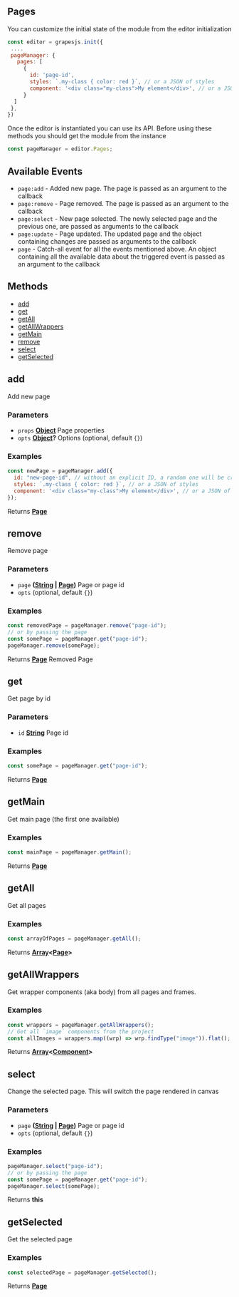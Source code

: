 <!-- Generated by documentation.js. Update this documentation by updating the source code. -->

## Pages

You can customize the initial state of the module from the editor initialization

```js
const editor = grapesjs.init({
 ....
 pageManager: {
   pages: [
     {
       id: 'page-id',
       styles: `.my-class { color: red }`, // or a JSON of styles
       component: '<div class="my-class">My element</div>', // or a JSON of components
     }
  ]
 },
})
```

Once the editor is instantiated you can use its API. Before using these methods you should get the module from the instance

```js
const pageManager = editor.Pages;
```

## Available Events

- `page:add` - Added new page. The page is passed as an argument to the callback
- `page:remove` - Page removed. The page is passed as an argument to the callback
- `page:select` - New page selected. The newly selected page and the previous one, are passed as arguments to the callback
- `page:update` - Page updated. The updated page and the object containing changes are passed as arguments to the callback
- `page` - Catch-all event for all the events mentioned above. An object containing all the available data about the triggered event is passed as an argument to the callback

## Methods

- [add][1]
- [get][2]
- [getAll][3]
- [getAllWrappers][4]
- [getMain][5]
- [remove][6]
- [select][7]
- [getSelected][8]

[Page]: page.html
[Component]: component.html

## add

Add new page

### Parameters

- `props` **[Object][9]** Page properties
- `opts` **[Object][9]?** Options (optional, default `{}`)

### Examples

```javascript
const newPage = pageManager.add({
  id: "new-page-id", // without an explicit ID, a random one will be created
  styles: `.my-class { color: red }`, // or a JSON of styles
  component: '<div class="my-class">My element</div>', // or a JSON of components
});
```

Returns **[Page]**

## remove

Remove page

### Parameters

- `page` **([String][10] | [Page])** Page or page id
- `opts` (optional, default `{}`)

### Examples

```javascript
const removedPage = pageManager.remove("page-id");
// or by passing the page
const somePage = pageManager.get("page-id");
pageManager.remove(somePage);
```

Returns **[Page]** Removed Page

## get

Get page by id

### Parameters

- `id` **[String][10]** Page id

### Examples

```javascript
const somePage = pageManager.get("page-id");
```

Returns **[Page]**

## getMain

Get main page (the first one available)

### Examples

```javascript
const mainPage = pageManager.getMain();
```

Returns **[Page]**

## getAll

Get all pages

### Examples

```javascript
const arrayOfPages = pageManager.getAll();
```

Returns **[Array][11]<[Page]>**

## getAllWrappers

Get wrapper components (aka body) from all pages and frames.

### Examples

```javascript
const wrappers = pageManager.getAllWrappers();
// Get all `image` components from the project
const allImages = wrappers.map((wrp) => wrp.findType("image")).flat();
```

Returns **[Array][11]<[Component]>**

## select

Change the selected page. This will switch the page rendered in canvas

### Parameters

- `page` **([String][10] | [Page])** Page or page id
- `opts` (optional, default `{}`)

### Examples

```javascript
pageManager.select("page-id");
// or by passing the page
const somePage = pageManager.get("page-id");
pageManager.select(somePage);
```

Returns **this**

## getSelected

Get the selected page

### Examples

```javascript
const selectedPage = pageManager.getSelected();
```

Returns **[Page]**

[1]: #add
[2]: #get
[3]: #getall
[4]: #getallwrappers
[5]: #getmain
[6]: #remove
[7]: #select
[8]: #getselected
[9]: https://developer.mozilla.org/docs/Web/JavaScript/Reference/Global_Objects/Object
[10]: https://developer.mozilla.org/docs/Web/JavaScript/Reference/Global_Objects/String
[11]: https://developer.mozilla.org/docs/Web/JavaScript/Reference/Global_Objects/Array

